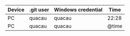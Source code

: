 | Device | .git user | Windows credential | Time  |
| ------ | --------- | ------------------ | ----- |
| PC     | quacau    | quacau             | 22:28 |
| PC     | quacau    | quacau             | @time |
